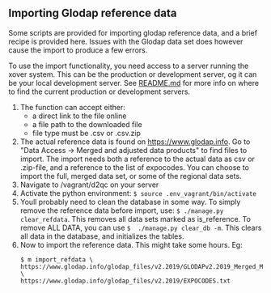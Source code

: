 Importing Glodap reference data
-------------------------------

Some scripts are provided for importing glodap reference data, and a brief
recipe is provided here. Issues with the Glodap data set does however
cause the import to produce a few errors.

To use the import functionality, you need access to a server running the xover
system. This can be the production or development server, og it can be your
local development server. See [README.md](README.md) for more info on where to
find the current production or development servers.

1.  The function can accept either:
    - a direct link to the file online
    - a file path to the downloaded file
    - file type must be .csv or .csv.zip
2.  The actual reference data is found on https://www.glodap.info. Go to
    "Data Access -> Merged and adjusted data products" to find files to import.
    The import needs both a reference to the actual data as csv or .zip-file,
    and a reference to the list of expocodes. You can choose to import the full,
    merged data set, or some of the regional data sets.
3.  Navigate to /vagrant/d2qc on your server
4.  Activate the python environment:
    `$ source .env_vagrant/bin/activate`
5.  Youll probably need to clean the database in some way. To simply remove the
    reference data before import, use: `$ ./manage.py clear_refdata`. This removes
    all data sets marked as is_reference.
    To remove ALL DATA, you can use `$  ./manage.py clear_db -m`. This clears all
    data in the database, and initializes the tables.
6.  Now to import the reference data. This might take some hours. Eg:
    ```
    $ m import_refdata \
    https://www.glodap.info/glodap_files/v2.2019/GLODAPv2.2019_Merged_Master_File.csv.zip \
    https://www.glodap.info/glodap_files/v2.2019/EXPOCODES.txt
    ```
